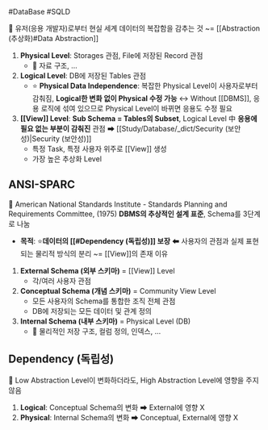 #DataBase #SQLD 

📌 유저(응용 개발자)로부터 현실 세계 데이터의 복잡함을 감추는 것 
~= [[Abstraction (추상화)#Data Abstraction]]
1. **Physical Level**: Storages 관점, File에 저장된 Record 관점
	- 🔎 자료 구조, ...
2. **Logical Level**: DB에 저장된 Tables 관점
	- ⭐ **Physical Data Independence**: 복잡한 Physical Level이 사용자로부터 감춰짐, **Logical한 변화 없이 Physical 수정 가능**
	↔ Without [[DBMS]], 응용 로직에 섞여 있으므로 Physical Level이 바뀌면 응용도 수정 필요
3. **[[View]] Level**: **Sub Schema = Tables의 Subset**, Logical Level 中 **응용에 필요 없는 부분이 감춰진** 관점 ➡ [[Study/Database/_dict/Security (보안성)|Security (보안성)]]
	- 특정 Task, 특정 사용자 위주로 [[View]] 생성
	- 가장 높은 추상화 Level

## ANSI-SPARC
📌 American National Standards Institute - Standards Planning and Requirements Committee, (1975) **DBMS의 추상적인 설계 표준**, Schema를 3단계로 나눔 
- **목적**: ⭐**데이터의 [[#Dependency (독립성)]] 보장** ⬅ 사용자의 관점과 실제 표현되는 물리적 방식의 분리 
	~= [[View]]의 존재 이유 
1. **External Schema (외부 스키마)** = [[View]] Level
	- 각/여러 사용자 관점
2. **Conceptual Schema (개념 스키마)** = Community View Level
	- 모든 사용자의 Schema를 통합한 조직 전체 관점
	- DB에 저장되는 모든 데이터 및 관계 정의 
3. **Internal Schema (내부 스키마)** = Physical Level (DB)
	- 🔎 물리적인 저장 구조, 컬럼 정의, 인덱스, ...

## Dependency (독립성)
📌 Low Abstraction Level이 변화하더라도, High Abstraction Level에 영향을 주지 않음 
1. **Logical**: Conceptual Schema의 변화 ➡ External에 영향 X
2. **Physical**: Internal Schema의 변화 ➡ Conceptual, External에 영향 X